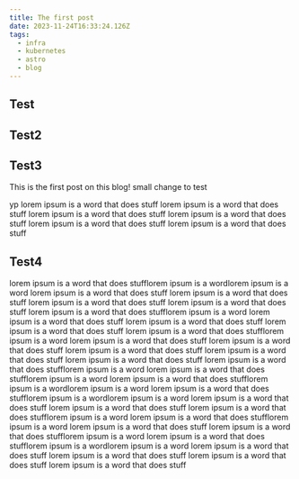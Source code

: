 ```yaml
---
title: The first post
date: 2023-11-24T16:33:24.126Z
tags:
  - infra
  - kubernetes
  - astro
  - blog
---
```


## Test

## Test2

## Test3

This is the first post on this blog!
small change to test

yp
lorem ipsum is a word that does stuff
lorem ipsum is a word that does stuff
lorem ipsum is a word that does stuff
lorem ipsum is a word that does stuff
lorem ipsum is a word that does stuff
lorem ipsum is a word that does stuff

## Test4

lorem ipsum is a word that does stufflorem ipsum is a wordlorem ipsum is a word
lorem ipsum is a word that does stuff
lorem ipsum is a word that does stuff
lorem ipsum is a word that does stuff
lorem ipsum is a word that does stuff
lorem ipsum is a word that does stufflorem ipsum is a word
lorem ipsum is a word that does stuff
lorem ipsum is a word that does stuff
lorem ipsum is a word that does stuff
lorem ipsum is a word that does stufflorem ipsum is a word
lorem ipsum is a word that does stuff
lorem ipsum is a word that does stuff
lorem ipsum is a word that does stuff
lorem ipsum is a word that does stuff
lorem ipsum is a word that does stuff
lorem ipsum is a word that does stufflorem ipsum is a word
lorem ipsum is a word that does stufflorem ipsum is a word
lorem ipsum is a word that does stufflorem ipsum is a wordlorem ipsum is a word
lorem ipsum is a word that does stufflorem ipsum is a wordlorem ipsum is a word
lorem ipsum is a word that does stuff
lorem ipsum is a word that does stuff
lorem ipsum is a word that does stufflorem ipsum is a word
lorem ipsum is a word that does stufflorem ipsum is a word
lorem ipsum is a word that does stuff
lorem ipsum is a word that does stufflorem ipsum is a word
lorem ipsum is a word that does stufflorem ipsum is a wordlorem ipsum is a word
lorem ipsum is a word that does stuff
lorem ipsum is a word that does stuff
lorem ipsum is a word that does stuff
lorem ipsum is a word that does stuff
